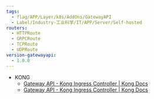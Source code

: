 ```yaml
---
tags:
  - flag/APP/Layer/k8s/AddOns/GatewayAPI
  - Label/Industry-工业科学/IT/APP/Server/Self-hosted
routers:
  - HTTPRoute
  - GRPCRoute
  - TCPRoute
  - UDPRoute
version-gatewayapi:
  - 1.0.0
---
```


- KONG
    - [Gateway API - Kong Ingress Controller | Kong Docs](https://docs.konghq.com/kubernetes-ingress-controller/latest/gateway-api/#available-route-types)
    - [Gateway API - Kong Ingress Controller | Kong Docs](https://docs.konghq.com/kubernetes-ingress-controller/latest/concepts/gateway-api/)
